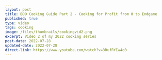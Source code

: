 ```yaml
---
layout: post
title: BDO Cooking Guide Part 2 - Cooking for Profit from 0 to Endgame Mastery
published: true
type: video
tags: cooking
image: /files/thumbnails/cookingvid2.png
excerpt: Video 2 of my 2022 cooking series
post-date: 2022-07-28
updated-date: 2022-07-28
direct-link: https://www.youtube.com/watch?v=3RufRYIw4o0
---
```

